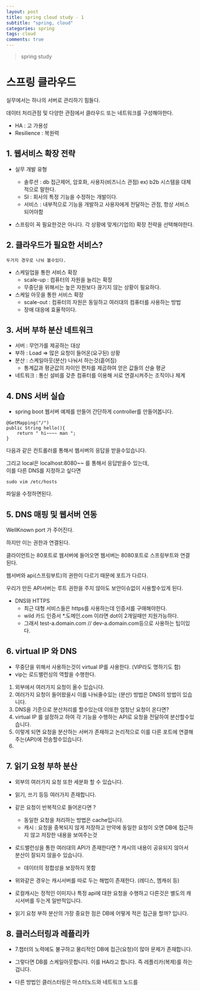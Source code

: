 ```yaml
---
layout: post
title: spring cloud study - 1
subtitle: "spring, cloud"
categories: spring
tags: cloud
comments: true
---
```

> spring study


# 스프링 클라우드 

  실무에서는 하나의 서버로 관리하기 힘들다. 

  데이터 처리관점 및 다양한 관점에서 클라우드 또는 네트워크를 구성해야한다.


  - HA : 고 가용성
  - Resilience : 복원력

## 1. 웹서비스 확장 전략 


  - 실무 개발 유형
    - 솔루션 : db 접근제어, 암호화, 사용자(비즈니스 관점) ex) b2b 시스템을 대체적으로 말한다.  
    - SI : 회사의 특정 기능을 수정하는 개발이다.
    - 서비스 : 내부적으로 기능을 개발하고 사용자에게 전달하는 관점, 항상 서비스 되어야함 

  - 스프링이 꼭 필요한것은 아니다. 각 상황에 맞게(기업의) 확장 전략을 선택해야한다. 

## 2. 클라우드가 필요한 서비스? 

    두가지 경우로 나눠 볼수있다. 
    
  - 스케일업을 통한 서비스 확장
    - scale-up : 컴퓨터의 자원을 늘리는 확장
    - 무중단을 위해서는 높은 자원보다 끊기지 않는 상황이 필요하다.
  - 스케일 아웃을 통한 서비스 확장 
    - scale-out : 컴퓨터의 자원은 동일하고 여러대의 컴퓨터를 사용하는 방법
    - 장애 대응에 효율적이다. 

## 3. 서버 부하 분산 네트워크

  - 서버 : 무언가를 제공하는 대상 
  - 부하 : Load => 많은 요청이 들어온(요구된) 상황
  - 분산 : 스케일아웃(분산) 나눠서 하는것(흩어짐)
    - 통계값과 평균값의 차이인 편차를 제곱하여 얻은 값들의 산술 평균
  - 네트워크 : 통신 설비를 갖춘 컴퓨터를 이용해 서로 연결시켜주는 조직이나 체계

## 4. DNS 서버 실습

  - spring boot 웹서버 예제를 만들어 간단하게 controller를 만들어봅니다.
   
  ```
  @GetMapping("/")
  public String hello(){
      return " hi~~~~ man ";
  }
  ```

  다음과 같은 컨트롤러를 통해서 웹서버의 응답을 받을수있습니다.   

  그리고 local은 localhost:8080~~ 를 통해서 응답받을수 있는데,   
  이를 다른 DNS를 지정하고 싶다면    


  ```
  sudo vim /etc/hosts 
  ```

  파일을 수정하면된다.  


## 5. DNS 매핑 및 웹서버 연동 

  WellKnown port 가 주어진다. 

  하지만 이는 권한과 연결된다. 

  클라이언트는 80포트로 웹서버에 들어오면 웹서버는 8080포트로 스프링부트와 연결된다. 
  
  웹서버와 api(스프링부트)의 권한이 다르기 때문에 포트가 다르다. 

  우리가 만든 API서버는 루트 권한을 주지 않아도 보안이슈없이 사용할수있게 된다. 

  - DNS와 HTTPS
    - 최근 대형 서비스들은 https를 사용하는데 인증서를 구매해야한다. 
    - wild 카드 인증서 *.도메인.com 이라면 dot이 2개일때만 지원가능하다. 
    - 그래서 test-a.domain.com // dev-a.domain.com등으로 사용하는 팁이있다.


## 6. virtual IP 와 DNS

  - 무중단을 위해서 사용하는것이 virtual IP를 사용한다. (VIP라도 명하기도 함)
  - vip는 로드밸런싱의 역할을 수행한다. 

  1. 외부에서 여러가지 요청이 올수 있습니다. 
  2. 여러가지 요청이 들어왔을시 이를 나눠줄수있는 (분산) 방법은 DNS의 방법이 있습니다. 
  3. DNS을 기준으로 분산처리를 할수있는데 이또한 엄청난 요청이 온다면? 
  4. virtual IP 를 설정하고 하여 각 기능을 수행하는 API로 요청을 전달하여 분산할수있습니다. 
  5. 이렇게 되면 요청을 분산하는 서버가 존재하고 논리적으로 이를 다른 포트에 연결해주는(API)에 전송할수있습니다. 
  6. 


## 7. 읽기 요청 부하 분산

  - 외부의 여러가지 요청 또한 세분화 할 수 있습니다. 
  - 읽기, 쓰기 등등 여러가지 존재합니다. 


  - 같은 요청이 반복적으로 들어온다면 ? 
    - 동일한 요청을 처리하는 방법은 cache입니다. 
    - 캐시 : 요청을 중복되지 않게 저장하고 만약에 동일한 요청이 오면 DB에 접근하지 않고 저장한 내용을 보여주는것

  - 로드밸런싱을 통한 여러대의 API가 존재한다면 ? 캐시의 내용이 공유되지 않아서 분산이 잘되지 않을수 있습니다. 
    - 데이터의 정합성을 보장하지 못함
  - 위와같은 경우는 캐시서버를 따로 두는 해법이 존재한다. (레디스, 멤캐쉬 등)
  
  - 로컬캐시는 정적인 이미지나 특정 api에 대한 요청을 수행하고 다른것은 별도의 캐시서버를 두는게 일반적입니다. 

  - 읽기 요청 부하 분산의 가장 중요한 점은 DB에 어떻게 적은 접근을 할까? 입니다. 
  
## 8. 클러스터링과 레플리카

  - 7.챕터의 노력에도 불구하고 물리적인 DB에 접근(요청)이 많아 문제가 존재합니다. 

  - 그렇다면 DB를 스케일아웃합니다. 이를 HA라고 합니다. 즉 레플리카(복제)를 하는겁니다. 
  
  - 다른 방법인 클러스터링은 마스터노드와 네트워크 노드를 

  
